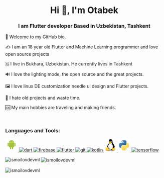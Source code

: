 <h1 align="center">Hi 👋, I'm Otabek</h1>
<h3 align="center">I am Flutter developer Based in Uzbekistan, Tashkent</h3>
<p>👋 Welcome to my GitHub bio.<p>
  ✍️ I am an 18 year old Flutter and Machine Learning programmer and love open source projects <p>
    🇬
       I live in Bukhara, Uzbekistan. He currently lives in Tashkent<p>
        <p>
          🔊 I love the lighting mode, the open source and the great projects.<p>🖼️ I love linux DE customization needle ui design and Flutter projects.<p>🤫 I hate old projects and waste time.<p>🆘 My main hobbies are traveling and making friends.</p></p></p></p></p></p></p></p></p>
<!-- <h4 align="center">Nationality: Uzbekistan    Date of birth: 2004-06-09    Email: ismoilovdev@gmail.com<h4>     -->

<!-- ![Love](https://spotify-recently-played-readme.vercel.app/api?user=31izxfxf6vixoccfya2wk2jmyrku&count=2) -->


<!-- <h2 align="center">
  My Contribution Graph <img src="https://media.giphy.com/media/xUA7aZeLE2e0P7Znz2/giphy.gif" width="50">
</h2>
<p align="center">
  <img src="https://github.com/ritik307/ritik307/raw/output/github-contribution-grid-snake.svg" alt="snake"></center>
</p> -->

<!-- <h2 align="center">
  My Github Stats<img src="https://media.giphy.com/media/VgCDAzcKvsR6OM0uWg/giphy.gif" width="50">
</h2> -->
 
<br>
<h3 align="left">Languages and Tools:</h3>
<p align="left"> <a href="https://developer.android.com" target="_blank" rel="noreferrer"> <img src="https://raw.githubusercontent.com/devicons/devicon/master/icons/android/android-original-wordmark.svg" alt="android" width="40" height="40"/> </a> <a href="https://dart.dev" target="_blank" rel="noreferrer"> <img src="https://www.vectorlogo.zone/logos/dartlang/dartlang-icon.svg" alt="dart" width="40" height="40"/> </a> <a href="https://firebase.google.com/" target="_blank" rel="noreferrer"> <img src="https://www.vectorlogo.zone/logos/firebase/firebase-icon.svg" alt="firebase" width="40" height="40"/> </a> <a href="https://flutter.dev" target="_blank" rel="noreferrer"> <img src="https://www.vectorlogo.zone/logos/flutterio/flutterio-icon.svg" alt="flutter" width="40" height="40"/> </a> <a href="https://git-scm.com/" target="_blank" rel="noreferrer"> <img src="https://www.vectorlogo.zone/logos/git-scm/git-scm-icon.svg" alt="git" width="40" height="40"/> </a> <a href="https://kotlinlang.org" target="_blank" rel="noreferrer"> <img src="https://www.vectorlogo.zone/logos/kotlinlang/kotlinlang-icon.svg" alt="kotlin" width="40" height="40"/> </a> <a href="https://www.linux.org/" target="_blank" rel="noreferrer"> <img src="https://raw.githubusercontent.com/devicons/devicon/master/icons/linux/linux-original.svg" alt="linux" width="40" height="40"/> </a> <a href="https://www.python.org" target="_blank" rel="noreferrer"> <img src="https://raw.githubusercontent.com/devicons/devicon/master/icons/python/python-original.svg" alt="python" width="40" height="40"/> </a> <a href="https://www.tensorflow.org" target="_blank" rel="noreferrer"> <img src="https://www.vectorlogo.zone/logos/tensorflow/tensorflow-icon.svg" alt="tensorflow" width="40" height="40"/> </a> </p>


<p><img align="left" src="https://github-readme-stats.vercel.app/api/top-langs?username=ismoilovdevml&show_icons=true&locale=en&layout=compact" alt="ismoilovdevml" /></p>

<p>&nbsp;<img align="center" src="https://github-readme-stats.vercel.app/api?username=ismoilovdevml&show_icons=true&locale=en" alt="ismoilovdevml" /></p>

<p><img align="center" src="https://github-readme-streak-stats.herokuapp.com/?user=ismoilovdevml&" alt="ismoilovdevml" /></p>
